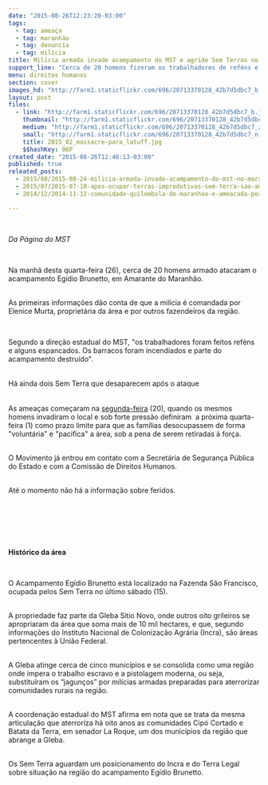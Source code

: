 ```yaml
---
date: "2015-08-26T12:23:20-03:00"
tags:
  - tag: ameaça
  - tag: maranhão
  - tag: denuncía
  - tag: milícia
title: Milícia armada invade acampamento do MST e agride Sem Terras no MA
support_line: "Cerca de 20 homens fizeram os trabalhadores de reféns e incendiaram parte dos barracos. "
menu: direitos humanos
section: cover
images_hd: "http://farm1.staticflickr.com/696/20713370128_42b7d5dbc7_b.jpg"
layout: post
files:
  - link: "http://farm1.staticflickr.com/696/20713370128_42b7d5dbc7_b.jpg"
    thumbnail: "http://farm1.staticflickr.com/696/20713370128_42b7d5dbc7_t.jpg"
    medium: "http://farm1.staticflickr.com/696/20713370128_42b7d5dbc7_z.jpg"
    small: "http://farm1.staticflickr.com/696/20713370128_42b7d5dbc7_n.jpg"
    title: 2015_02_massacre-para_latuff.jpg
    $$hashKey: 06P
created_date: "2015-08-26T12:48:13-03:00"
published: true
releated_posts:
  - 2015/08/2015-08-24-milicia-armada-invade-acampamento-do-mst-no-maranhao.md
  - 2015/07/2015-07-10-apos-ocupar-terras-improdutivas-sem-terra-sao-ameacados-em-mg.md
  - 2014/12/2014-11-12-comunidade-quilombola-do-maranhao-e-ameacada-por-fazendeiro.md

---
```

<p>&nbsp;</p>

<p><em>Da P&aacute;gina do MST</em></p>

<p>&nbsp;</p>

<p>Na manh&atilde; desta quarta-feira (26), cerca de&nbsp;20 homens armado atacaram&nbsp;o acampamento Egidio Brunetto, em Amarante do Maranh&atilde;o.&nbsp;</p>

<p><br />
As primeiras informa&ccedil;&otilde;es d&atilde;o conta de que a mil&iacute;cia &eacute; comandada&nbsp;por Elenice Murta, propriet&aacute;ria da &aacute;rea e por outros fazendeiros da regi&atilde;o.</p>

<p>&nbsp;</p>

<p>Segundo a dire&ccedil;&atilde;o estadual do MST, &quot;os trabalhadores foram feitos ref&eacute;ns e alguns espancados. Os barracos foram&nbsp;incendiados e parte do acampamento destru&iacute;do&quot;.</p>

<p><br />
<span style="line-height: 20.7999992370605px;">H&aacute; ainda dois Sem Terra que desaparecem ap&oacute;s o ataque</span></p>

<p><br />
As amea&ccedil;as come&ccedil;aram na <a href="http://www.mst.org.br/2015/08/24/milicia-armada-invade-acampamento-do-mst-no-maranhao.html">segunda-feira</a> (20), quando os mesmos homens invadiram o local e sob forte press&atilde;o definiram &nbsp;a pr&oacute;xima quarta-feira (1)&nbsp;como prazo limite para que as fam&iacute;lias desocupassem de forma &quot;volunt&aacute;ria&quot; e &quot;pacifica&quot; a &aacute;rea, sob&nbsp;a pena de serem retiradas &agrave; for&ccedil;a.</p>

<p><br />
O Movimento j&aacute; entrou em contato com a Secret&aacute;ria de Seguran&ccedil;a P&uacute;blica do Estado e com a Comiss&atilde;o de Direitos Humanos.&nbsp;</p>

<p><br />
At&eacute; o momento n&atilde;o h&aacute; a informa&ccedil;&atilde;o sobre feridos.&nbsp;</p>

<p>&nbsp;</p>

<p>&nbsp;</p>

<p>&nbsp;</p>

<p><strong>Hist&oacute;rico da &aacute;rea&nbsp;</strong></p>

<p>&nbsp;</p>

<p>O Acampamento Eg&iacute;dio Brunetto est&aacute; localizado na Fazenda S&atilde;o Francisco, ocupada pelos Sem Terra no &uacute;ltimo s&aacute;bado (15).</p>

<p><br />
A propriedade faz parte da Gleba Sitio Novo, onde outros oito grileiros se apropriaram da &aacute;rea que soma mais de 10 mil hectares, e que, segundo informa&ccedil;&otilde;es do Instituto Nacional de Coloniza&ccedil;&atilde;o Agr&aacute;ria (Incra), s&atilde;o &aacute;reas pertencentes &agrave; Uni&atilde;o Federal.</p>

<p><br />
A Gleba atinge cerca de cinco munic&iacute;pios e se consolida como uma regi&atilde;o onde impera o trabalho escravo e a pistolagem moderna, ou seja, substitu&iacute;ram os &ldquo;jagun&ccedil;os&rdquo; por mil&iacute;cias armadas preparadas para aterrorizar comunidades rurais na regi&atilde;o.&nbsp;</p>

<p><br />
A coordena&ccedil;&atilde;o estadual do MST afirma em nota que se trata da mesma articula&ccedil;&atilde;o que aterroriza h&aacute; oito anos as comunidades Cip&oacute; Cortado e Batata da Terra, em senador La Roque, um dos munic&iacute;pios da regi&atilde;o que abrange a Gleba.</p>

<p><br />
Os Sem Terra aguardam um posicionamento do Incra e do Terra Legal sobre situa&ccedil;&atilde;o na regi&atilde;o do acampamento Eg&iacute;dio Brunetto.</p>
